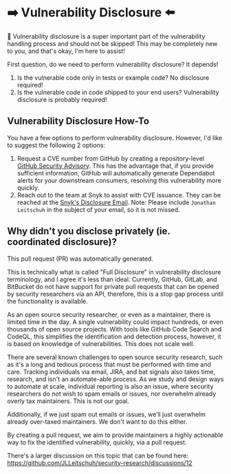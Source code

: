 # :arrow_right: Vulnerability Disclosure :arrow_left:

:wave: Vulnerability disclosure is a super important part of the vulnerability handling process and should not be skipped! This may be completely new to you, and that's okay, I'm here to assist!

First question, do we need to perform vulnerability disclosure? It depends!

1. Is the vulnerable code only in tests or example code? No disclosure required!
2. Is the vulnerable code in code shipped to your end users? Vulnerability disclosure is probably required!

## Vulnerability Disclosure How-To

You have a few options to perform vulnerability disclosure. However, I'd like to suggest the following 2 options:

1. Request a CVE number from GitHub by creating a repository-level [GitHub Security Advisory](https://docs.github.com/en/code-security/repository-security-advisories/creating-a-repository-security-advisory).
   This has the advantage that, if you provide sufficient information, GitHub will automatically generate Dependabot alerts for your downstream consumers, resolving this vulnerability more quickly.
2. Reach out to the team at Snyk to assist with CVE issuance.
   They can be reached at the [Snyk's Disclosure Email](mailto:report@snyk.io).
   Note: Please include `Jonathan Leitschuh` in the subject of your email, so it is not missed.

## Why didn't you disclose privately (ie. coordinated disclosure)?

This pull request (PR) was automatically generated.

This is technically what is called "Full Disclosure" in vulnerability disclosure terminology, and I agree it's less than ideal. Currently, GitHub, GitLab, and BitBucket do not have support for private pull requests that can be opened by security researchers via an API, therefore, this is a stop gap process until the functionality is available.

As an open source security researcher, or even as a maintainer, there is limited time in the day. A single vulnerability could impact hundreds, or even thousands of open source projects. With tools like GitHub Code Search and CodeQL, this simplifies the identification and detection process, however, it is based on knowledge of vulnerabilities. This does not scale well.

There are several known challenges to open source security research, such as it's a long and tedious process that must be performed with time and care. Tracking individuals via email, JIRA, and bat signals also takes time, research, and isn't an automate-able process. As we study and design ways to automate at scale, individual reporting is also an issue, where security researchers do not wish to spam emails or issues, nor overwhelm already overly tax maintainers. This is not our goal.

Additionally, if we just spam out emails or issues, we’ll just overwhelm already over-taxed maintainers. We don't want to do this either.

By creating a pull request, we aim to provide maintainers a highly actionable way to fix the identified vulnerability, quickly, via a pull request.

There's a larger discussion on this topic that can be found here: https://github.com/JLLeitschuh/security-research/discussions/12
